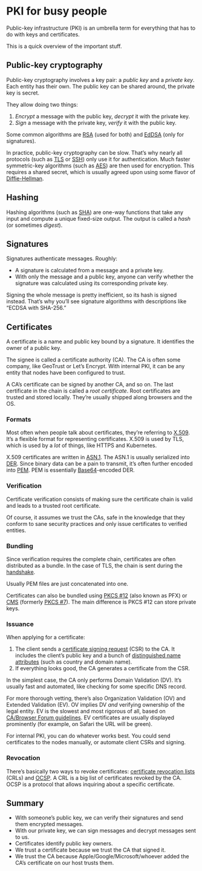 
# PKI for busy people

Public-key infrastructure (PKI) is an umbrella term for everything that has to do with keys and certificates.

This is a quick overview of the important stuff.

## Public-key cryptography

Public-key cryptography involves a key pair: a *public key* and a *private key*. Each entity has their own. The public key can be shared around, the private key is secret.

They allow doing two things:

1. *Encrypt* a message with the public key, *decrypt* it with the private key.
1. *Sign* a message with the private key, *verify* it with the public key.

Some common algorithms are [RSA](https://en.wikipedia.org/wiki/RSA_%28cryptosystem%29) (used for both) and [EdDSA](https://en.wikipedia.org/wiki/EdDSA) (only for signatures).

In practice, public-key cryptography can be slow. That’s why nearly all protocols (such as [TLS](https://en.wikipedia.org/wiki/Transport_Layer_Security) or [SSH](https://en.wikipedia.org/wiki/Secure_Shell)) only use it for authentication. Much faster symmetric-key algorithms (such as [AES](https://en.wikipedia.org/wiki/Advanced_Encryption_Standard)) are then used for encryption. This requires a shared secret, which is usually agreed upon using some flavor of [Diffie-Hellman](https://en.wikipedia.org/wiki/Diffie%E2%80%93Hellman_key_exchange).

## Hashing

Hashing algorithms (such as [SHA](https://en.wikipedia.org/wiki/Secure_Hash_Algorithms)) are one-way functions that take any input and compute a unique fixed-size output. The output is called a *hash* (or sometimes *digest*).

## Signatures

Signatures authenticate messages. Roughly:

* A signature is calculated from a message and a private key.
* With only the message and a public key, anyone can verify whether the signature was calculated using its corresponding private key.

Signing the whole message is pretty inefficient, so its hash is signed instead. That’s why you’ll see signature algorithms with descriptions like “ECDSA with SHA-256.”

## Certificates

A certificate is a name and public key bound by a signature. It identifies the owner of a public key.

The signee is called a certificate authority (CA). The CA is often some company, like GeoTrust or Let’s Encrypt. With internal PKI, it can be any entity that nodes have been configured to trust.

A CA’s certificate can be signed by another CA, and so on. The last certificate in the chain is called a *root certificate*. Root certificates are trusted and stored locally. They’re usually shipped along browsers and the OS.

### Formats

Most often when people talk about certificates, they’re referring to [X.509](https://en.wikipedia.org/wiki/X.509). It’s a flexible format for representing certificates. X.509 is used by TLS, which is used by a *lot* of things, like HTTPS and Kubernetes.

X.509 certificates are written in [ASN.1](https://en.wikipedia.org/wiki/Abstract_Syntax_Notation_One). The ASN.1 is usually serialized into [DER](https://en.wikipedia.org/wiki/X.690#DER_encoding). Since binary data can be a pain to transmit, it’s often further encoded into [PEM](https://en.wikipedia.org/wiki/Privacy-Enhanced_Mail). PEM is essentially [Base64](https://en.wikipedia.org/wiki/Base64)-encoded DER.

### Verification

Certificate verification consists of making sure the certificate chain is valid and leads to a trusted root certificate.

Of course, it assumes we trust the CAs, safe in the knowledge that they conform to sane security practices and only issue certificates to verified entities.

### Bundling

Since verification requires the complete chain, certificates are often distributed as a bundle. In the case of TLS, the chain is sent during the [handshake](https://tools.ietf.org/html/rfc8446#section-4.4.2).

Usually PEM files are just concatenated into one.

Certificates can also be bundled using [PKCS #12](https://en.wikipedia.org/wiki/PKCS_12) (also known as PFX) or [CMS](https://tools.ietf.org/html/rfc5652) (formerly [PKCS #7](https://tools.ietf.org/html/rfc2315)). The main difference is PKCS #12 can store private keys.

### Issuance

When applying for a certificate:

1. The client sends a [certificate signing request](https://en.wikipedia.org/wiki/Certificate_signing_request) (CSR) to the CA. It includes the client’s public key and a bunch of [distinguished name attributes](https://tools.ietf.org/html/rfc3739#section-3.1.2) (such as country and domain name).
1. If everything looks good, the CA generates a certificate from the CSR.

In the simplest case, the CA only performs Domain Validation (DV). It’s usually fast and automated, like checking for some specific DNS record.

For more thorough vetting, there’s also Organization Validation (OV) and Extended Validation (EV). OV implies DV *and* verifying ownership of the legal entity. EV is the slowest and most rigorous of all, based on [CA/Browser Forum guidelines](https://cabforum.org/extended-validation/). EV certificates are usually displayed prominently (for example, on Safari the URL will be green).

For internal PKI, you can do whatever works best. You could send certificates to the nodes manually, or automate client CSRs and signing.

### Revocation

There’s basically two ways to revoke certificates: [certificate revocation lists](https://en.wikipedia.org/wiki/Certificate_revocation_list) (CRLs) and [OCSP](https://en.wikipedia.org/wiki/Online_Certificate_Status_Protocol). A CRL is a big list of certificates revoked by the CA. OCSP is a protocol that allows inquiring about a specific certificate.

## Summary

* With someone’s public key, we can verify their signatures and send them encrypted messages.
* With our private key, we can sign messages and decrypt messages sent to us.
* Certificates identify public key owners.
* We trust a certificate because we trust the CA that signed it.
* We trust the CA because Apple/Google/Microsoft/whoever added the CA’s certificate on our host trusts them.
